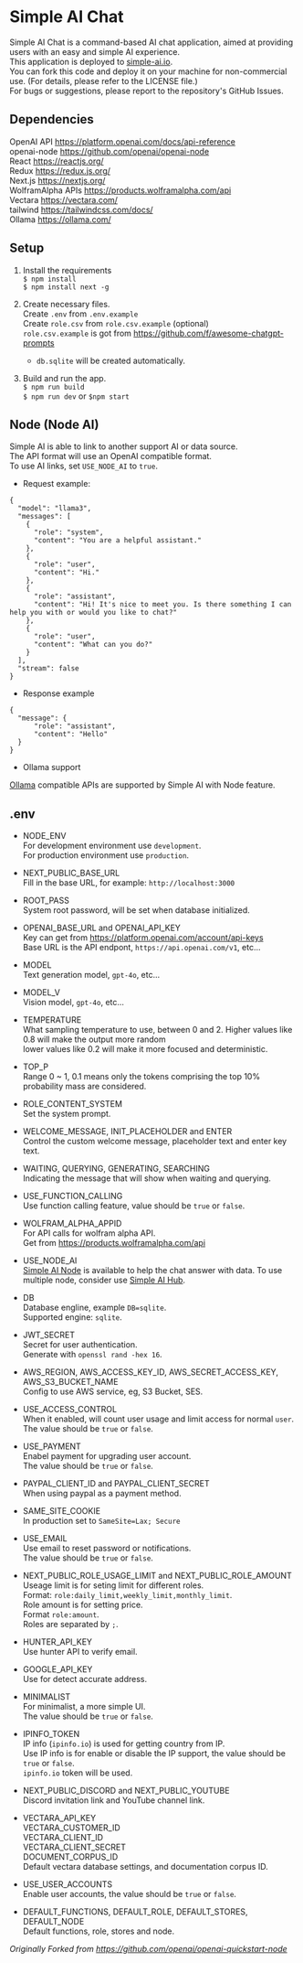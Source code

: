 
Simple AI Chat
==============


Simple AI Chat is a command-based AI chat application, aimed at providing users with an easy and simple AI experience.  
This application is deployed to [simple-ai.io](https://simple-ai.io).  
You can fork this code and deploy it on your machine for non-commercial use. (For details, please refer to the LICENSE file.)  
For bugs or suggestions, please report to the repository's GitHub Issues.  


Dependencies
------------

OpenAI API https://platform.openai.com/docs/api-reference  
openai-node https://github.com/openai/openai-node  
React https://reactjs.org/  
Redux https://redux.js.org/  
Next.js https://nextjs.org/  
WolframAlpha APIs https://products.wolframalpha.com/api  
Vectara https://vectara.com/  
tailwind https://tailwindcss.com/docs/  
Ollama https://ollama.com/  


Setup
-----

1. Install the requirements  
   `$ npm install`  
   `$ npm install next -g`  

2. Create necessary files.  
   Create `.env` from `.env.example`  
   Create `role.csv` from `role.csv.example` (optional)  
   `role.csv.example` is got from https://github.com/f/awesome-chatgpt-prompts  
   * `db.sqlite` will be created automatically.  

3. Build and run the app.  
   `$ npm run build`  
   `$ npm run dev` or `$npm start`


Node (Node AI)
--------------

Simple AI is able to link to another support AI or data source.  
The API format will use an OpenAI compatible format.  
To use AI links, set `USE_NODE_AI` to `true`.  

* Request example:  

```
{
  "model": "llama3",
  "messages": [
    {
      "role": "system",
      "content": "You are a helpful assistant."
    },
    {
      "role": "user",
      "content": "Hi."
    },
    {
      "role": "assistant",
      "content": "Hi! It's nice to meet you. Is there something I can help you with or would you like to chat?"
    },
    {
      "role": "user",
      "content": "What can you do?"
    }
  ],
  "stream": false
}
```

* Response example  

```
{
  "message": {
      "role": "assistant",
      "content": "Hello"
  }
}
```

* Ollama support  

[Ollama](https://ollama.com/) compatible APIs are supported by Simple AI with Node feature.  


.env
----

* NODE_ENV  
For development environment use `development`.  
For production environment use `production`.  

* NEXT_PUBLIC_BASE_URL  
Fill in the base URL, for example: `http://localhost:3000`  

* ROOT_PASS  
System root password, will be set when database initialized.  

* OPENAI_BASE_URL and OPENAI_API_KEY  
Key can get from https://platform.openai.com/account/api-keys  
Base URL is the API endpont, `https://api.openai.com/v1`, etc...

* MODEL  
Text generation model, `gpt-4o`, etc...  

* MODEL_V  
Vision model, `gpt-4o`, etc...  

* TEMPERATURE  
What sampling temperature to use, between 0 and 2. Higher values like 0.8 will make the output more random  
lower values like 0.2 will make it more focused and deterministic.  

* TOP_P  
Range 0 ~ 1, 0.1 means only the tokens comprising the top 10% probability mass are considered.  

* ROLE_CONTENT_SYSTEM  
Set the system prompt.  

* WELCOME_MESSAGE, INIT_PLACEHOLDER and ENTER  
Control the custom welcome message, placeholder text and enter key text.  

* WAITING, QUERYING, GENERATING, SEARCHING  
Indicating the message that will show when waiting and querying.  

* USE_FUNCTION_CALLING  
Use function calling feature, value should be `true` or `false`.  

* WOLFRAM_ALPHA_APPID  
For API calls for wolfram alpha API.  
Get from https://products.wolframalpha.com/api

* USE_NODE_AI  
[Simple AI Node](https://github.com/gcc3/simple-ai-node) is available to help the chat answer with data.
To use multiple node, consider use [Simple AI Hub](https://github.com/gcc3/simple-ai-hub).  

* DB  
Database engline, example `DB=sqlite`.  
Supported engine: `sqlite`.  

* JWT_SECRET  
Secret for user authentication.  
Generate with `openssl rand -hex 16`.  

* AWS_REGION, AWS_ACCESS_KEY_ID, AWS_SECRET_ACCESS_KEY, AWS_S3_BUCKET_NAME  
Config to use AWS service, eg, S3 Bucket, SES.  

* USE_ACCESS_CONTROL  
When it enabled, will count user usage and limit access for normal `user`.
The value should be `true` or `false`.

* USE_PAYMENT  
Enabel payment for upgrading user account.  
The value should be `true` or `false`.  

* PAYPAL_CLIENT_ID and PAYPAL_CLIENT_SECRET  
When using paypal as a payment method.

* SAME_SITE_COOKIE  
In production set to `SameSite=Lax; Secure`

* USE_EMAIL  
Use email to reset password or notifications.  
The value should be `true` or `false`.  

* NEXT_PUBLIC_ROLE_USAGE_LIMIT and NEXT_PUBLIC_ROLE_AMOUNT  
Useage limit is for seting limit for different roles.  
Format: `role:daily_limit,weekly_limit,monthly_limit`.  
Role amount is for setting price.  
Format `role:amount`.  
Roles are separated by `;`.  

* HUNTER_API_KEY  
Use hunter API to verify email.  

* GOOGLE_API_KEY  
Use for detect accurate address.   

* MINIMALIST  
For minimalist, a more simple UI.  
The value should be `true` or `false`.  

* IPINFO_TOKEN  
IP info (`ipinfo.io`) is used for getting country from IP.   
Use IP info is for enable or disable the IP support, the value should be `true` or `false`.  
`ipinfo.io` token will be used.  

* NEXT_PUBLIC_DISCORD and NEXT_PUBLIC_YOUTUBE  
Discord invitation link and YouTube channel link.  

* VECTARA_API_KEY  
VECTARA_CUSTOMER_ID  
VECTARA_CLIENT_ID  
VECTARA_CLIENT_SECRET  
DOCUMENT_CORPUS_ID  
Default vectara database settings, and documentation corpus ID.   

* USE_USER_ACCOUNTS  
Enable user accounts, the value should be `true` or `false`.  

* DEFAULT_FUNCTIONS, DEFAULT_ROLE, DEFAULT_STORES, DEFAULT_NODE  
Default functions, role, stores and node.

_Originally Forked from https://github.com/openai/openai-quickstart-node_  

